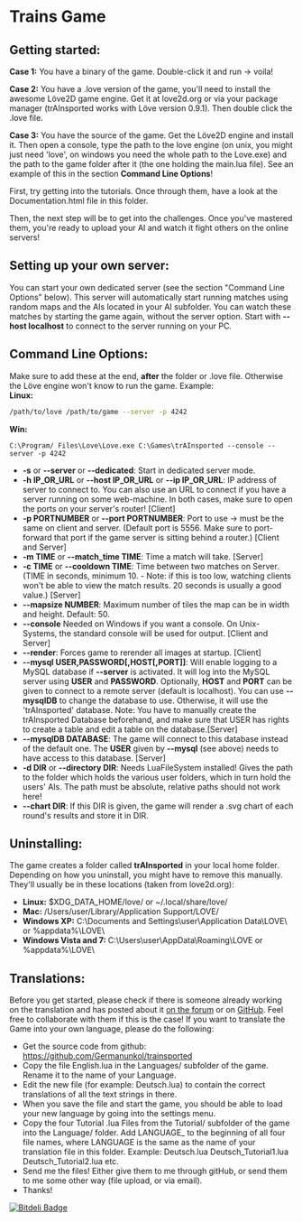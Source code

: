 Trains Game
==============================

Getting started:
------------------------------
**Case 1:** You have a binary of the game. Double-click it and run -> voila!

**Case 2:** You have a .love version of the game, you'll need to install the awesome Löve2D game engine. Get it at love2d.org or via your package manager (trAInsported works with Löve version 0.9.1). Then double click the .love file.

**Case 3:** You have the source of the game. Get the Löve2D engine and install it. Then open a console, type the path to the love engine (on unix, you might just need 'love', on windows you need the whole path to the Love.exe) and the path to the game folder after it (the one holding the main.lua file). See an example of this in the section **Command Line Options**!

First, try getting into the tutorials. Once through them, have a look at the Documentation.html file in this folder.

Then, the next step will be to get into the challenges. Once you've mastered them, you're ready to upload your AI and watch it fight others on the online servers!

Setting up your own server:
------------------------------
You can start your own dedicated server (see the section "Command Line Options" below). 
This server will automatically start running matches using random maps and the AIs located in your AI subfolder. You can watch these matches by starting the game again, without the server option. Start with **--host localhost** to connect to the server running on your PC.

Command Line Options:
------------------------------
Make sure to add these at the end, __after__ the folder or .love file. Otherwise the Löve engine won't know to run the game.
Example:  
**Linux:**
```bash
/path/to/love /path/to/game --server -p 4242
```
**Win:**
```dos
C:\Program/ Files\Love\Love.exe C:\Games\trAInsported --console --server -p 4242
```
- **-s** or **--server** or **--dedicated**: Start in dedicated server mode.
- **-h IP_OR_URL** or **--host IP_OR_URL** or **--ip IP_OR_URL**: IP address of server to connect to. You can also use an URL to connect if you have a server running on some web-machine. In both cases, make sure to open the ports on your server's router! [Client]
- **-p PORTNUMBER** or **--port PORTNUMBER**:  Port to use -> must be the same on client and server. (Default port is 5556. Make sure to port-forward that port if the game server is sitting behind a router.) [Client and Server]
- **-m TIME** or **--match_time TIME**: Time a match will take. [Server]
- **-c TIME** or **--cooldown TIME**: Time between two matches on Server. (TIME in seconds, minimum 10. - Note: if this is too low, watching clients won't be able to view the match results. 20 seconds is usually a good value.) [Server]
- **--mapsize NUMBER**: Maximum number of tiles the map can be in width and height. Default: 50.
- **--console** Needed on Windows if you want a console. On Unix-Systems, the standard console will be used for output. [Client and Server]
- **--render**: Forces game to rerender all images at startup. [Client]
- **--mysql USER,PASSWORD[,HOST[,PORT]]**: Will enable logging to a MySQL database if **--server** is activated. It will log into the MySQL server using **USER** and **PASSWORD**. Optionally, **HOST** and **PORT** can be given to connect to a remote server (default is localhost). You can use **--mysqlDB** to change the database to use. Otherwise, it will use the 'trAInsported' database. Note: You have to manually create the trAInsported Database beforehand, and make sure that USER has rights to create a table and edit a table on the database.[Server]
- **--mysqlDB DATABASE**: The game will connect to this database instead of the default one. The **USER** given by **--mysql** (see above) needs to have access to this database. [Server]
- **-d DIR** or **--directory DIR**: Needs LuaFileSystem installed! Gives the path to the folder which holds the various user folders, which in turn hold the users' AIs. The path must be absolute, relative paths should not work here!
- **--chart DIR**: If this DIR is given, the game will render a .svg chart of each round's results and store it in DIR.

Uninstalling:
------------------------------
The game creates a folder called **trAInsported** in your local home folder. Depending on how you uninstall, you might have to remove this manually. They'll usually be in these locations (taken from love2d.org):
- **Linux:** $XDG\_DATA\_HOME/love/ or ~/.local/share/love/
- **Mac:** /Users/user/Library/Application Support/LOVE/ 
- **Windows XP:** C:\Documents and Settings\user\Application Data\LOVE\ or %appdata%\LOVE\
- **Windows Vista and 7:** C:\Users\user\AppData\Roaming\LOVE or %appdata%\LOVE\

Translations:
------------------------------
Before you get started, please check if there is someone already working on the translation and has posted about it [on the forum](http://www.indiedb.com/games/trainsported/forum) or on [GitHub](https://github.com/Germanunkol/trainsported/issues). Feel free to collaborate with them if this is the case!
If you want to translate the Game into your own language, please do the following:
- Get the source code from github: https://github.com/Germanunkol/trainsported
- Copy the file English.lua in the Languages/ subfolder of the game. Rename it to the name of your Language.
- Edit the new file (for example: Deutsch.lua) to contain the correct translations of all the text strings in there.
- When you save the file and start the game, you should be able to load your new language by going into the settings menu.
- Copy the four Tutorial .lua Files from the Tutorial/ subfolder of the game into the Language/ folder. Add LANGUAGE_ to the beginning of all four file names, where LANGUAGE is the same as the name of your translation file in this folder. Example: Deutsch.lua Deutsch\_Tutorial1.lua Deutsch\_Tutorial2.lua etc.
- Send me the files! Either give them to me through gitHub, or send them to me some other way (file upload, or via email).
- Thanks!


[![Bitdeli Badge](https://d2weczhvl823v0.cloudfront.net/Germanunkol/trainsported/trend.png)](https://bitdeli.com/free "Bitdeli Badge")

